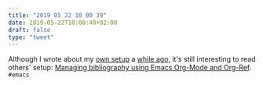 ```yaml
---
title: "2019 05 22 10 00 39"
date: 2019-05-22T10:00:40+02:00
draft: false
type: "tweet"
---
```

Although I wrote about my [own setup](/post/org-and-bibtex/) a [while ago](/post/notes-taking-workflow/), it's still interesting to read others' setup: [Managing bibliography using Emacs Org-Mode and Org-Ref](https://rebeja.eu/posts/managing-bibliography-using-emacs-org-mode-and-org-ref/). `#emacs`
